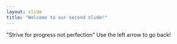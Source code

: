 ```yaml
---
layout: slide
title: "Welcome to our second slide!"
---
```

"Strive for progress not perfection"
Use the left arrow to go back!
